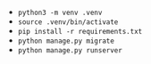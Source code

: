 - `python3 -m venv .venv`
- `source .venv/bin/activate`
- `pip install -r requirements.txt`
- `python manage.py migrate`
- `python manage.py runserver`
